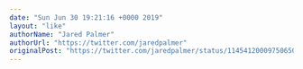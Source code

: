```yaml
---
date: "Sun Jun 30 19:21:16 +0000 2019"
layout: "like"
authorName: "Jared Palmer"
authorUrl: "https://twitter.com/jaredpalmer"
originalPost: "https://twitter.com/jaredpalmer/status/1145412000975065091"
---
```

